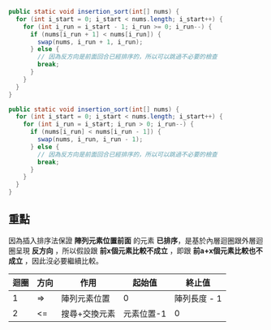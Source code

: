 ```java
public static void insertion_sort(int[] nums) {
  for (int i_start = 0; i_start < nums.length; i_start++) {
    for (int i_run = i_start - 1; i_run >= 0; i_run--) {
      if (nums[i_run + 1] < nums[i_run]) {
        swap(nums, i_run + 1, i_run);
      } else {
        // 因為反方向是前面回合已經排序的，所以可以跳過不必要的檢查
        break;
      }
    }
  }
}
```

```java
public static void insertion_sort(int[] nums) {
  for (int i_start = 0; i_start < nums.length; i_start++) {
    for (int i_run = i_start; i_run > 0; i_run--) {
      if (nums[i_run] < nums[i_run - 1]) {
        swap(nums, i_run, i_run - 1);
      } else {
        // 因為反方向是前面回合已經排序的，所以可以跳過不必要的檢查
        break;
      }
    }
  }
}
```

## 重點

因為插入排序法保證 **陣列元素位置前面** 的元素 **已排序**，是基於內層迴圈跟外層迴圈呈現 **反方向** ，所以假設跟 **前x個元素比較不成立** ，即跟 **前a+x個元素比較也不成立** ，因此沒必要繼續比較。

| 迴圈 | 方向 | 作用          | 起始值     | 終止值       |
| ---- | ---- | ------------- | ---------- | ------------ |
| 1    | =>   | 陣列元素位置  | 0          | 陣列長度 - 1 |
| 2    | <=   | 搜尋+交換元素 | 元素位置-1 | 0            |

